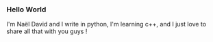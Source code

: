 ### Hello World
I'm Naël David and I write in python, I'm learning c++, and I just love to share all that with you guys !
<!--
**naeldavid/naeldavid** is a ✨ _special_ ✨ repository because its `README.md` (this file) appears on your GitHub profile.
